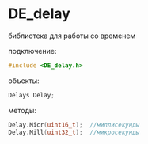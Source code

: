 # DE_delay
библиотека для работы со временем

подключение:
```cpp
#include <DE_delay.h>
```
объекты:
```cpp
Delays Delay;
```
методы:
```cpp
Delay.Micr(uint16_t);  //миллисекунды
Delay.Mill(uint32_t);  //микросекунды
```
